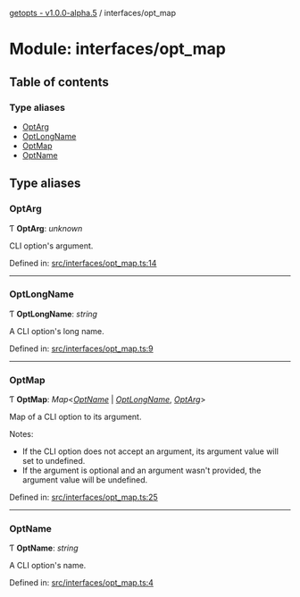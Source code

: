 [getopts - v1.0.0-alpha.5](../README.md) / interfaces/opt_map

# Module: interfaces/opt_map

## Table of contents

### Type aliases

- [OptArg](interfaces_opt_map.md#optarg)
- [OptLongName](interfaces_opt_map.md#optlongname)
- [OptMap](interfaces_opt_map.md#optmap)
- [OptName](interfaces_opt_map.md#optname)

## Type aliases

### OptArg

Ƭ **OptArg**: _unknown_

CLI option's argument.

Defined in: [src/interfaces/opt_map.ts:14](https://github.com/prasadrajandran/node-getopts/blob/086dff0/src/interfaces/opt_map.ts#L14)

---

### OptLongName

Ƭ **OptLongName**: _string_

A CLI option's long name.

Defined in: [src/interfaces/opt_map.ts:9](https://github.com/prasadrajandran/node-getopts/blob/086dff0/src/interfaces/opt_map.ts#L9)

---

### OptMap

Ƭ **OptMap**: _Map_<[_OptName_](interfaces_opt_map.md#optname) \| [_OptLongName_](interfaces_opt_map.md#optlongname), [_OptArg_](interfaces_opt_map.md#optarg)\>

Map of a CLI option to its argument.

Notes:

- If the CLI option does not accept an argument, its argument value will set
  to undefined.
- If the argument is optional and an argument wasn't provided, the argument
  value will be undefined.

Defined in: [src/interfaces/opt_map.ts:25](https://github.com/prasadrajandran/node-getopts/blob/086dff0/src/interfaces/opt_map.ts#L25)

---

### OptName

Ƭ **OptName**: _string_

A CLI option's name.

Defined in: [src/interfaces/opt_map.ts:4](https://github.com/prasadrajandran/node-getopts/blob/086dff0/src/interfaces/opt_map.ts#L4)
